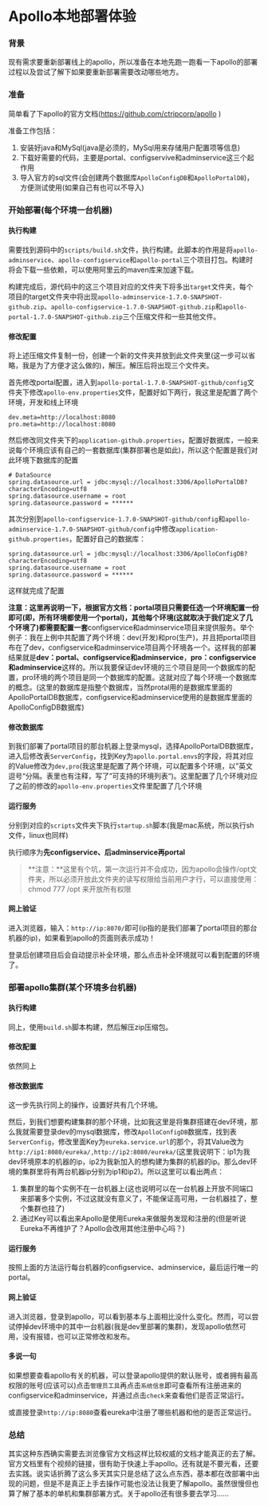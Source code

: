 # Apollo本地部署体验

### 背景

现有需求要重新部署线上的apollo，所以准备在本地先跑一跑看一下apollo的部署过程以及尝试了解下如果要重新部署需要改动哪些地方。

### 准备

简单看了下apollo的官方文档(https://github.com/ctripcorp/apollo ) 

准备工作包括：

1. 安装好java和MySql(java是必须的，MySql用来存储用户配置项等信息)
2. 下载好需要的代码，主要是portal、configservive和adminservice这三个起作用
3. 导入官方的sql文件(会创建两个数据库`ApolloConfigDB`和`ApolloPortalDB`)，方便测试使用(如果自己有也可以不导入)

### 开始部署(每个环境一台机器)

#### 执行构建

需要找到源码中的`scripts/build.sh`文件，执行构建。此脚本的作用是将`apollo-adminservice`、`apollo-configservice`和`apollo-portal`三个项目打包。构建时将会下载一些依赖，可以使用阿里云的maven库来加速下载。

构建完成后，源代码中的这三个项目对应的文件夹下将多出`target`文件夹，每个项目的target文件夹中将出现`apollo-adminservice-1.7.0-SNAPSHOT-github.zip`、`apollo-configservice-1.7.0-SNAPSHOT-github.zip`和`apollo-portal-1.7.0-SNAPSHOT-github.zip`三个压缩文件和一些其他文件。

#### 修改配置

将上述压缩文件复制一份，创建一个新的文件夹并放到此文件夹里(这一步可以省略，我是为了方便才这么做的)，解压。解压后将出现三个文件夹。

首先修改portal配置，进入到`apollo-portal-1.7.0-SNAPSHOT-github/config`文件夹下修改`apollo-env.properties`文件，配置好如下两行，我这里是配置了两个环境，开发和线上环境

```properties
dev.meta=http://localhost:8080
pro.meta=http://localhost:8080
```

然后修改同文件夹下的`application-github.properties`，配置好数据库，一般来说每个环境应该有自己的一套数据库(集群部署也是如此)，所以这个配置是我们对此环境下数据库的配置

```properties
# DataSource
spring.datasource.url = jdbc:mysql://localhost:3306/ApolloPortalDB?characterEncoding=utf8
spring.datasource.username = root
spring.datasource.password = ******
```

其次分别到`apollo-configservice-1.7.0-SNAPSHOT-github/config`和`apollo-adminservice-1.7.0-SNAPSHOT-github/config`中修改`application-github.properties`，配置好自己的数据库：

```properties
spring.datasource.url = jdbc:mysql://localhost:3306/ApolloConfigDB?characterEncoding=utf8
spring.datasource.username = root
spring.datasource.password = ******
```

这样就完成了配置

**注意：**这里再说明一下，根据官方文档：portal项目只需要任选一个环境配置一份即可(即，所有环境都使用一个portal)，其他每个环境(这就取决于我们定义了几个环境了)都需要配置**一套**configservice和adminservice项目来提供服务。举个例子：我在上例中共配置了两个环境：dev(开发)和pro(生产)，并且把portal项目布在了dev，configservice和adminservice项目两个环境各一个。这样我的部署结果就是**dev：portal、configservice和adminservice**，**pro：configservice和adminservice**这样的。所以我要保证dev环境的三个项目是同一个数据库的配置，pro环境的两个项目是同一个数据库的配置。这就对应了每个环境一个数据库的概念。(这里的数据库是指整个数据库，当然protal用的是数据库里面的ApolloPortalDB数据库，configservice和adminservice使用的是数据库里面的ApolloConfigDB数据库)

#### 修改数据库

到我们部署了portal项目的那台机器上登录mysql，选择ApolloPortalDB数据库，进入后修改表`ServerConfig`，找到Key为`apollo.portal.envs`的字段，将其对应的Value修改为`dev,pro`(我这里是配置了两个环境，可以配置多个环境，以”英文逗号“分隔。表里也有注释，写了”可支持的环境列表“)。这里配置了几个环境对应了之前的修改的`apollo-env.properties`文件里配置了几个环境

#### 运行服务

分别到对应的`scripts`文件夹下执行`startup.sh`脚本(我是mac系统，所以执行sh文件，linux也同样)

执行顺序为**先configservice、后adminservice再portal**

> **注意：**这里有个坑，第一次运行并不会成功，因为apollo会操作/opt文件夹，所以必须开放此文件夹的读写权限给当前用户才行，可以直接使用：chmod 777 /opt 来开放所有权限

#### 网上验证

进入浏览器，输入：`http://ip:8070/`即可(ip指的是我们部署了portal项目的那台机器的ip)，如果看到apollo的页面则表示成功！

登录后创建项目后会自动提示补全环境，那么点击补全环境就可以看到配置的环境了。

### 部署apollo集群(某个环境多台机器)

#### 执行构建

同上，使用`build.sh`脚本构建，然后解压zip压缩包。

#### 修改配置

依然同上

#### 修改数据库

这一步先执行同上的操作，设置好共有几个环境。

然后，到我们想要构建集群的那个环境，比如我这里是将集群搭建在dev环境，那么我就需要登录dev的mysql数据库，修改`ApolloConfigDB`数据库，找到表`ServerConfig`，修改里面Key为`eureka.service.url`的那个，将其Value改为`http://ip1:8080/eureka/,http://ip2:8080/eureka/`(这里我说明下：ip1为我dev环境原本的机器的ip，ip2为我新加入的想构建为集群的机器的ip。那么dev环境的集群里将有两台机器ip分别为ip1和ip2)。所以这里可以看出两点：

1. 集群里的每个实例不在一台机器上(这也说明可以在一台机器上开放不同端口来部署多个实例，不过这就没有意义了，不能保证高可用，一台机器挂了，整个集群也挂了)
2. 通过Key可以看出来Apollo是使用Eureka来做服务发现和注册的(但是听说Eureka不再维护了？Apollo会改用其他注册中心吗？)

#### 运行服务

按照上面的方法运行每台机器的configservice、adminservice，最后运行唯一的portal。

#### 网上验证

进入浏览器，登录到apollo，可以看到基本与上面相比没什么变化。然而，可以尝试停掉dev环境中的其中一台机器(我是dev里部署的集群)，发现apollo依然可用，没有报错，也可以正常修改和发布。

#### 多说一句

如果想要查看apollo有关的机器，可以登录apollo提供的默认账号，或者拥有最高权限的账号(应该可以)点击`管理员工具`再点击`系统信息`即可查看所有注册进来的configservice和adminservice，并通过点击`check`来查看他们是否正常运行。

或直接登录`http://ip:8080`查看eureka中注册了哪些机器和他的是否正常运行。

### 总结

其实这种东西确实需要去浏览像官方文档这样比较权威的文档才能真正的去了解。官方文档里有个视频的链接，很有助于快速上手apollo。还有就是不要光看，还要去实践。说实话折腾了这么多天其实只是总结了这么点东西，基本都在改部署中出现的问题，但是不是真正上手去操作可能也没法让我更了解apollo。虽然很慢但也算了解了基本的单机和集群部署方式。关于apollo还有很多要去学习……